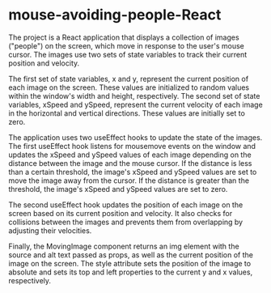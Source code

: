 # mouse-avoiding-people-React


The project is a React application that displays a collection of images ("people") on the screen, which move in response to the user's mouse cursor. The images use two sets of state variables to track their current position and velocity.

The first set of state variables, x and y, represent the current position of each image on the screen. These values are initialized to random values within the window's width and height, respectively. The second set of state variables, xSpeed and ySpeed, represent the current velocity of each image in the horizontal and vertical directions. These values are initially set to zero.

The application uses two useEffect hooks to update the state of the images. The first useEffect hook listens for mousemove events on the window and updates the xSpeed and ySpeed values of each image depending on the distance between the image and the mouse cursor. If the distance is less than a certain threshold, the image's xSpeed and ySpeed values are set to move the image away from the cursor. If the distance is greater than the threshold, the image's xSpeed and ySpeed values are set to zero.

The second useEffect hook updates the position of each image on the screen based on its current position and velocity. It also checks for collisions between the images and prevents them from overlapping by adjusting their velocities.

Finally, the MovingImage component returns an img element with the source and alt text passed as props, as well as the current position of the image on the screen. The style attribute sets the position of the image to absolute and sets its top and left properties to the current y and x values, respectively.
